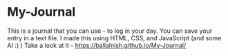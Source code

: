 # My-Journal
This is a journal that you can use - to log in your day. You can save your entry in a text file. I made this using HTML, CSS, and JavaScript (and some AI :) )
Take a look at it - https://ballalnish.github.io/My-Journal/
